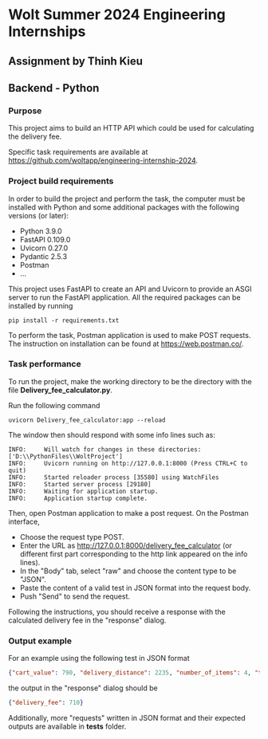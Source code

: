 # Wolt Summer 2024 Engineering Internships
## Assignment by Thinh Kieu

## Backend - Python

### Purpose
This project aims to build an HTTP API which could be used for calculating the delivery fee.

Specific task requirements are available at https://github.com/woltapp/engineering-internship-2024.

### Project build requirements

In order to build the project and perform the task, the computer must be installed with Python and some additional packages with the following versions (or later):

- Python 3.9.0
- FastAPI 0.109.0
- Uvicorn 0.27.0
- Pydantic 2.5.3
- Postman
- ...

This project uses FastAPI to create an API and Uvicorn to provide an ASGI server to run the FastAPI application.
All the required packages can be installed by running

```
pip install -r requirements.txt
```


To perform the task, Postman application is used to make POST requests. The instruction on installation can be found at https://web.postman.co/.

### Task performance
To run the project, make the working directory to be the directory with the file **Delivery_fee_calculator.py**. 

Run the following command 
```
uvicorn Delivery_fee_calculator:app --reload
```
The window then should respond with some info lines such as:
```
INFO:     Will watch for changes in these directories: ['D:\\PythonFiles\\WoltProject']
INFO:     Uvicorn running on http://127.0.0.1:8000 (Press CTRL+C to quit)
INFO:     Started reloader process [35580] using WatchFiles
INFO:     Started server process [29180]
INFO:     Waiting for application startup.
INFO:     Application startup complete.
```
Then, open Postman application to make a post request. 
On the Postman interface, 

- Choose the request type POST.
- Enter the URL as http://127.0.0.1:8000/delivery_fee_calculator (or different first part corresponding to the http link appeared on the info lines).
- In the "Body" tab, select "raw" and choose the content type to be "JSON".
- Paste the content of a valid test in JSON format into the request body.
- Push "Send" to send the request.

Following the instructions, you should receive a response with the calculated delivery fee in the "response" dialog.

### Output example
For an example using the following test in JSON format
```json
{"cart_value": 790, "delivery_distance": 2235, "number_of_items": 4, "time": "2024-01-15T13:00:00Z"}
```

the output in the "response" dialog should be 

```json
{"delivery_fee": 710}
```

Additionally, more "requests" written in JSON format and their expected outputs are available in **tests** folder.